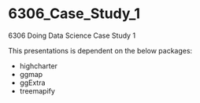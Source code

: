# 6306_Case_Study_1
6306 Doing Data Science Case Study 1

This presentations is dependent on the below packages:
- highcharter
- ggmap
- ggExtra
- treemapify
